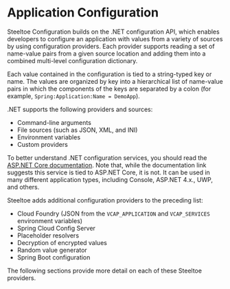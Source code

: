 # Application Configuration

Steeltoe Configuration builds on the .NET configuration API, which enables developers to configure an application with values from a variety of sources by using configuration providers. Each provider supports reading a set of name-value pairs from a given source location and adding them into a combined multi-level configuration dictionary.

Each value contained in the configuration is tied to a string-typed key or name. The values are organized by key into a hierarchical list of name-value pairs in which the components of the keys are separated by a colon (for example, `Spring:Application:Name = DemoApp`).

.NET supports the following providers and sources:

* Command-line arguments
* File sources (such as JSON, XML, and INI)
* Environment variables
* Custom providers

To better understand .NET configuration services, you should read the [ASP.NET Core documentation](https://learn.microsoft.com/aspnet/core/fundamentals/configuration). Note that, while the documentation link suggests this service is tied to ASP.NET Core, it is not. It can be used in many different application types, including Console, ASP.NET 4.x., UWP, and others.

Steeltoe adds additional configuration providers to the preceding list:

* Cloud Foundry (JSON from the `VCAP_APPLICATION` and `VCAP_SERVICES` environment variables)
* Spring Cloud Config Server
* Placeholder resolvers
* Decryption of encrypted values
* Random value generator
* Spring Boot configuration

The following sections provide more detail on each of these Steeltoe providers.

